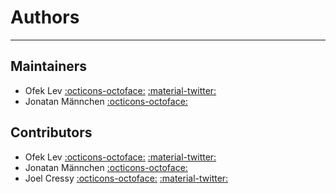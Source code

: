 # Authors

-----

## Maintainers

- Ofek Lev [:octicons-octoface:](https://github.com/ofek) [:material-twitter:](https://twitter.com/Ofekmeister)
- Jonatan Männchen [:octicons-octoface:](https://github.com/maennchen)

## Contributors

- Ofek Lev [:octicons-octoface:](https://github.com/ofek) [:material-twitter:](https://twitter.com/Ofekmeister)
- Jonatan Männchen [:octicons-octoface:](https://github.com/maennchen)
- Joel Cressy [:octicons-octoface:](https://github.com/jtcressy) [:material-twitter:](https://twitter.com/jtcressy)
